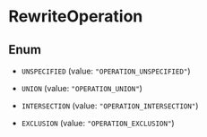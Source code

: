 

# RewriteOperation

## Enum


* `UNSPECIFIED` (value: `"OPERATION_UNSPECIFIED"`)

* `UNION` (value: `"OPERATION_UNION"`)

* `INTERSECTION` (value: `"OPERATION_INTERSECTION"`)

* `EXCLUSION` (value: `"OPERATION_EXCLUSION"`)



